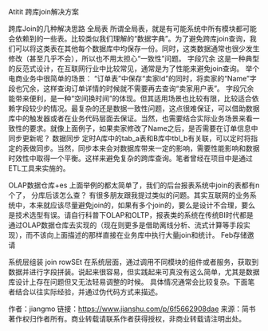 Atitit 跨库join解决方案

跨库Join的几种解决思路
全局表
所谓全局表，就是有可能系统中所有模块都可能会依赖到的一些表。比较类似我们理解的“数据字典”。为了避免跨库join查询，我们可以将这类表在其他每个数据库中均保存一份。同时，这类数据通常也很少发生修改（甚至几乎不会），所以也不用太担心“一致性”问题。
字段冗余
这是一种典型的反范式设计，在互联网行业中比较常见，通常是为了性能来避免join查询。
举个电商业务中很简单的场景：
“订单表”中保存“卖家Id”的同时，将卖家的“Name”字段也冗余，这样查询订单详情的时候就不需要再去查询“卖家用户表”。
字段冗余能带来便利，是一种“空间换时间”的体现。但其适用场景也比较有限，比较适合依赖字段较少的情况。最复杂的还是数据一致性问题，这点很难保证，可以借助数据库中的触发器或者在业务代码层面去保证。当然，也需要结合实际业务场景来看一致性的要求。就像上面例子，如果卖家修改了Name之后，是否需要在订单信息中同步更新呢？
数据同步
定时A库中的tab_a表和B库中tbl_b有关联，可以定时将指定的表做同步。当然，同步本来会对数据库带来一定的影响，需要性能影响和数据时效性中取得一个平衡。这样来避免复杂的跨库查询。笔者曾经在项目中是通过ETL工具来实施的。

OLAP数据仓库+es
上面举例的都太简单了，我们的后台报表系统中join的表都有n个了， 分库后该怎么查？
有很多朋友跟我提过类似的问题。其实互联网的业务系统中，本来就应该尽量避免join的，如果有多个join的，要么是设计不合理，要么是技术选型有误。请自行科普下OLAP和OLTP，报表类的系统在传统BI时代都是通过OLAP数据仓库去实现的（现在则更多是借助离线分析、流式计算等手段实现），而不该向上面描述的那样直接在业务库中执行大量join和统计。
 Feb存储邀请

系统层组装 join rowSEt
在系统层面，通过调用不同模块的组件或者服务，获取到数据并进行字段拼装。说起来很容易，但实践起来可真没有这么简单，尤其是数据库设计上存在问题但又无法轻易调整的时候。
具体情况通常会比较复杂。下面笔者结合以往实际经验，并通过伪代码方式来描述。


作者：jiangmo
链接：https://www.jianshu.com/p/6f5662908dae
来源：简书
著作权归作者所有。商业转载请联系作者获得授权，非商业转载请注明出处。

